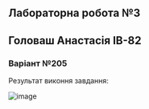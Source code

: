 ## Лабораторна робота №3
## Головаш Анастасія ІВ-82
### Варіант №205
Результат виконня завдання:

![image](https://user-images.githubusercontent.com/47688846/77672482-a3f67300-6f91-11ea-9827-24906c778999.png)
